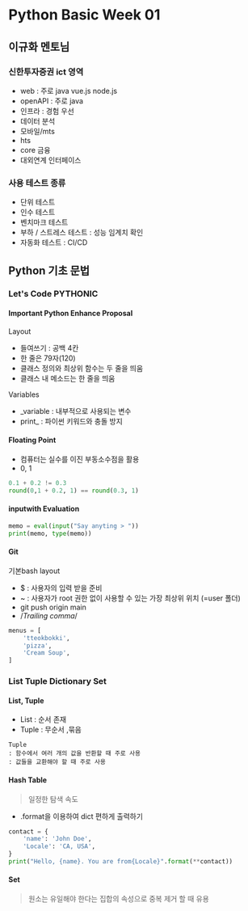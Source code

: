 # Python Basic Week 01

## 이규화 멘토님
### 신한투자증권 ict 영역
- web : 주로 java vue.js node.js
- openAPI : 주로 java
- 인프라 : 경험 우선
- 데이터 분석
- 모바일/mts
- hts
- core 금융
- 대외연계 인터페이스

### 사용 테스트 종류
- 단위 테스트
- 인수 테스트
- 벤치마크 테스트
- 부하 / 스트레스 테스트 : 성능 임계치 확인
- 자동화 테스트 : CI/CD


## Python 기초 문법
### Let's Code PYTHONIC
#### Important Python Enhance Proposal
Layout
- 들여쓰기 : 공백 4칸
- 한 줄은 79자(120)
- 클래스 정의와 최상위 함수는 두 줄을 띄움
- 클래스 내 메소드는 한 줄을 띄움

Variables
- _variable : 내부적으로 사용되는 변수
- print_ : 파이썬 키워드와 충돌 방지

#### Floating Point
- 컴퓨터는 실수를 이진 부동소수점을 활용
- 0, 1
```python
0.1 + 0.2 != 0.3
round(0,1 + 0.2, 1) == round(0.3, 1)
```

#### inputwith Evaluation
```python
memo = eval(input("Say anyting > "))
print(memo, type(memo))
```

#### Git
기본bash layout
- $ : 사용자의 입력 받을 준비
- ~ : 사용자가 root 권한 없이 사용할 수 있는 가장 최상위 위치 (=user 폴더)
- git push origin main
- /*Trailing comma*/
```python
menus = [
	'tteokbokki',
	'pizza',
	'Cream Soup',
]
```

### List Tuple Dictionary Set
#### List, Tuple
- List : 순서 존재
- Tuple : 무순서 ,묶음
```
Tuple
: 함수에서 여러 개의 값을 반환할 때 주로 사용
: 값들을 교환해야 할 때 주로 사용
```

#### Hash Table
> 일정한 탐색 속도
- .format을 이용하여 dict 편하게 출력하기
```python
contact = {
    'name': 'John Doe',
    'Locale': 'CA, USA',
}
print("Hello, {name}. You are from{Locale}".format(**contact))
```

#### Set
> 원소는 유일해야 한다는 집합의 속성으로 중복 제거 할 때 유용



